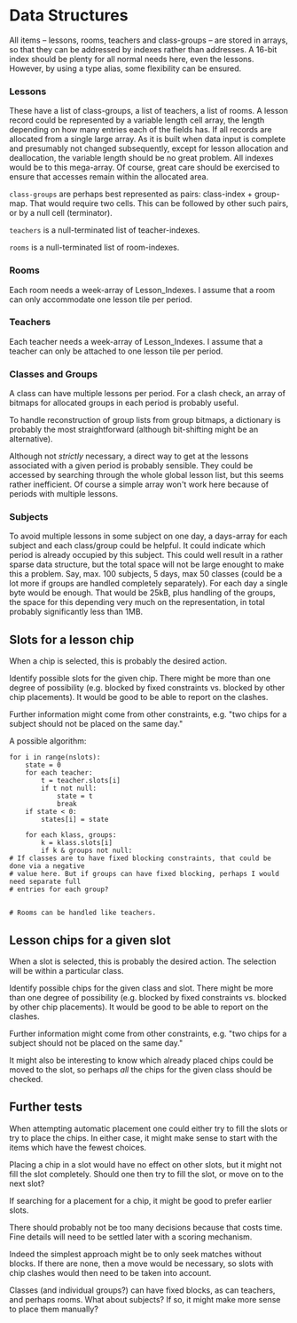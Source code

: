 # Data Structures

All items – lessons, rooms, teachers and class-groups – are stored in arrays, so that they can be addressed by indexes rather than addresses. A 16-bit index should be plenty for all normal needs here, even the lessons. However, by using a type alias, some flexibility can be ensured.

### Lessons

These have a list of class-groups, a list of teachers, a list of rooms. A lesson record could be represented by a variable length cell array, the length depending on how many entries each of the fields has. If all records are allocated from a single large array. As it is built when data input is complete and presumably not changed subsequently, except for lesson allocation and deallocation, the variable length should be no great problem. All indexes would be to this mega-array. Of course, great care should be exercised to ensure that accesses remain within the allocated area.

`class-groups` are perhaps best represented as pairs: class-index + group-map. That would require two cells. This can be followed by other such pairs, or by a null cell (terminator).

`teachers` is a null-terminated list of teacher-indexes.

`rooms` is a null-terminated list of room-indexes.

### Rooms

Each room needs a week-array of Lesson_Indexes. I assume that a room can only accommodate one lesson tile per period.

### Teachers

Each teacher needs a week-array of Lesson_Indexes. I assume that a teacher can only be attached to one lesson tile per period.
 
### Classes and Groups
 
A class can have multiple lessons per period. For a clash check, an array of bitmaps for allocated groups in each period is probably useful.

To handle reconstruction of group lists from group bitmaps, a dictionary is probably the most straightforward (although bit-shifting might be an alternative).

Although not *strictly* necessary, a direct way to get at the lessons associated with a given period is probably sensible. They could be accessed by searching through the whole global lesson list, but this seems rather inefficient. Of course a simple array won't work here because of periods with multiple lessons.

### Subjects

To avoid multiple lessons in some subject on one day, a days-array for each subject and each class/group could be helpful. It could indicate which period is already occupied by this subject. This could well result in a rather sparse data structure, but the total space will not be large enought to make this a problem. Say, max. 100 subjects, 5 days, max 50 classes (could be a lot more if groups are handled completely separately). For each day a single byte would be enough. That would be 25kB, plus handling of the groups, the space for this depending very much on the representation, in total probably significantly less than 1MB.

## Slots for a lesson chip

When a chip is selected, this is probably the desired action.

Identify possible slots for the given chip. There might be more than one degree of possibility (e.g. blocked by fixed constraints vs. blocked by other chip placements). It would be good to be able to report on the clashes.

Further information might come from other constraints, e.g. "two chips for a subject should not be placed on the same day."

A possible algorithm:

```
for i in range(nslots):
    state = 0
    for each teacher:
        t = teacher.slots[i]
        if t not null:
            state = t
            break
    if state < 0:
        states[i] = state
    
    for each klass, groups:
        k = klass.slots[i]
        if k & groups not null:
# If classes are to have fixed blocking constraints, that could be done via a negative
# value here. But if groups can have fixed blocking, perhaps I would need separate full
# entries for each group?


# Rooms can be handled like teachers.

```

## Lesson chips for a given slot

When a slot is selected, this is probably the desired action. The selection will be within a particular class.

Identify possible chips for the given class and slot. There might be more than one degree of possibility (e.g. blocked by fixed constraints vs. blocked by other chip placements). It would be good to be able to report on the clashes.

Further information might come from other constraints, e.g. "two chips for a subject should not be placed on the same day."

It might also be interesting to know which already placed chips could be moved to the slot, so perhaps _all_ the chips for the given class should be checked.

## Further tests

When attempting automatic placement one could either try to fill the slots or try to place the chips. In either case, it might make sense to start with the items which have the fewest choices.

Placing a chip in a slot would have no effect on other slots, but it might not fill the slot completely. Should one then try to fill the slot, or move on to the next slot?

If searching for a placement for a chip, it might be good to prefer earlier slots.

There should probably not be too many decisions because that costs time. Fine details will need to be settled later with a scoring mechanism.

Indeed the simplest approach might be to only seek matches without blocks. If there are none, then a move would be necessary, so slots with chip clashes would then need to be taken into account.

Classes (and individual groups?) can have fixed blocks, as can teachers, and perhaps rooms. What about subjects? If so, it might make more sense to place them manually?
